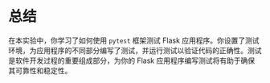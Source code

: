 # 总结

在本实验中，你学习了如何使用 `pytest` 框架测试 Flask 应用程序。你设置了测试环境，为应用程序的不同部分编写了测试，并运行测试以验证代码的正确性。测试是软件开发过程的重要组成部分，为你的 Flask 应用程序编写测试将有助于确保其可靠性和稳定性。
